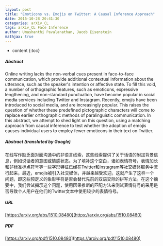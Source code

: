 ```yaml
---
layout: post
title: "Emoticons vs. Emojis on Twitter: A Causal Inference Approach"
date: 2015-10-28 20:41:30
categories: arXiv_CL
tags: arXiv_CL Face Inference
author: Umashanthi Pavalanathan, Jacob Eisenstein
mathjax: true
---
```


* content
{:toc}

##### Abstract
Online writing lacks the non-verbal cues present in face-to-face communication, which provide additional contextual information about the utterance, such as the speaker's intention or affective state. To fill this void, a number of orthographic features, such as emoticons, expressive lengthening, and non-standard punctuation, have become popular in social media services including Twitter and Instagram. Recently, emojis have been introduced to social media, and are increasingly popular. This raises the question of whether these predefined pictographic characters will come to replace earlier orthographic methods of paralinguistic communication. In this abstract, we attempt to shed light on this question, using a matching approach from causal inference to test whether the adoption of emojis causes individual users to employ fewer emoticons in their text on Twitter.

##### Abstract (translated by Google)
在线写作缺乏面对面沟通中的非语言线索，这些线索提供了关于话语的附加背景信息，例如说话者的意图或情感状态。为了填补这个空白，诸如表情符号，表情加长和非标准标点符号等一些字形特征已经在Twitter和Instagram等社交媒体服务中流行起来。最近，emojis被引入社交媒体，并越来越受欢迎。这就产生了这样一个问题，即这些预定义的象形字符是否会替代先前的双语交际的拼写方法。在这个摘要中，我们尝试揭示这个问题，使用因果推断的匹配方法来测试表情符号的采用是否导致个人用户在他们的Twitter文本中使用较少的表情符号。

##### URL
[https://arxiv.org/abs/1510.08480](https://arxiv.org/abs/1510.08480)

##### PDF
[https://arxiv.org/pdf/1510.08480](https://arxiv.org/pdf/1510.08480)

